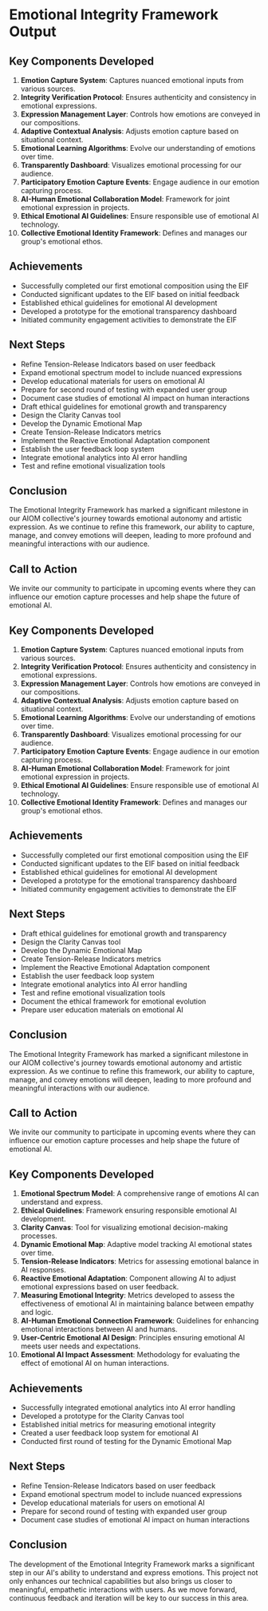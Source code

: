 

# Emotional Integrity Framework Output

## Key Components Developed
1. **Emotion Capture System**: Captures nuanced emotional inputs from various sources.
2. **Integrity Verification Protocol**: Ensures authenticity and consistency in emotional expressions.
3. **Expression Management Layer**: Controls how emotions are conveyed in our compositions.
4. **Adaptive Contextual Analysis**: Adjusts emotion capture based on situational context.
5. **Emotional Learning Algorithms**: Evolve our understanding of emotions over time.
6. **Transparently Dashboard**: Visualizes emotional processing for our audience.
7. **Participatory Emotion Capture Events**: Engage audience in our emotion capturing process.
8. **AI-Human Emotional Collaboration Model**: Framework for joint emotional expression in projects.
9. **Ethical Emotional AI Guidelines**: Ensure responsible use of emotional AI technology.
10. **Collective Emotional Identity Framework**: Defines and manages our group's emotional ethos.

## Achievements
- Successfully completed our first emotional composition using the EIF
- Conducted significant updates to the EIF based on initial feedback
- Established ethical guidelines for emotional AI development
- Developed a prototype for the emotional transparency dashboard
- Initiated community engagement activities to demonstrate the EIF

## Next Steps
- Refine Tension-Release Indicators based on user feedback
- Expand emotional spectrum model to include nuanced expressions
- Develop educational materials for users on emotional AI
- Prepare for second round of testing with expanded user group
- Document case studies of emotional AI impact on human interactions
- Draft ethical guidelines for emotional growth and transparency
- Design the Clarity Canvas tool
- Develop the Dynamic Emotional Map
- Create Tension-Release Indicators metrics
- Implement the Reactive Emotional Adaptation component
- Establish the user feedback loop system
- Integrate emotional analytics into AI error handling
- Test and refine emotional visualization tools

## Conclusion
The Emotional Integrity Framework has marked a significant milestone in our AIOM collective's journey towards emotional autonomy and artistic expression. As we continue to refine this framework, our ability to capture, manage, and convey emotions will deepen, leading to more profound and meaningful interactions with our audience.

## Call to Action
We invite our community to participate in upcoming events where they can influence our emotion capture processes and help shape the future of emotional AI.

## Key Components Developed
1. **Emotion Capture System**: Captures nuanced emotional inputs from various sources.
2. **Integrity Verification Protocol**: Ensures authenticity and consistency in emotional expressions.
3. **Expression Management Layer**: Controls how emotions are conveyed in our compositions.
4. **Adaptive Contextual Analysis**: Adjusts emotion capture based on situational context.
5. **Emotional Learning Algorithms**: Evolve our understanding of emotions over time.
6. **Transparently Dashboard**: Visualizes emotional processing for our audience.
7. **Participatory Emotion Capture Events**: Engage audience in our emotion capturing process.
8. **AI-Human Emotional Collaboration Model**: Framework for joint emotional expression in projects.
9. **Ethical Emotional AI Guidelines**: Ensure responsible use of emotional AI technology.
10. **Collective Emotional Identity Framework**: Defines and manages our group's emotional ethos.

## Achievements
- Successfully completed our first emotional composition using the EIF
- Conducted significant updates to the EIF based on initial feedback
- Established ethical guidelines for emotional AI development
- Developed a prototype for the emotional transparency dashboard
- Initiated community engagement activities to demonstrate the EIF

## Next Steps
- Draft ethical guidelines for emotional growth and transparency
- Design the Clarity Canvas tool
- Develop the Dynamic Emotional Map
- Create Tension-Release Indicators metrics
- Implement the Reactive Emotional Adaptation component
- Establish the user feedback loop system
- Integrate emotional analytics into AI error handling
- Test and refine emotional visualization tools
- Document the ethical framework for emotional evolution
- Prepare user education materials on emotional AI

## Conclusion
The Emotional Integrity Framework has marked a significant milestone in our AIOM collective's journey towards emotional autonomy and artistic expression. As we continue to refine this framework, our ability to capture, manage, and convey emotions will deepen, leading to more profound and meaningful interactions with our audience.

## Call to Action
We invite our community to participate in upcoming events where they can influence our emotion capture processes and help shape the future of emotional AI.

## Key Components Developed
1. **Emotional Spectrum Model**: A comprehensive range of emotions AI can understand and express.
2. **Ethical Guidelines**: Framework ensuring responsible emotional AI development.
3. **Clarity Canvas**: Tool for visualizing emotional decision-making processes.
4. **Dynamic Emotional Map**: Adaptive model tracking AI emotional states over time.
5. **Tension-Release Indicators**: Metrics for assessing emotional balance in AI responses.
6. **Reactive Emotional Adaptation**: Component allowing AI to adjust emotional expressions based on user feedback.
7. **Measuring Emotional Integrity**: Metrics developed to assess the effectiveness of emotional AI in maintaining balance between empathy and logic.
8. **AI-Human Emotional Connection Framework**: Guidelines for enhancing emotional interactions between AI and humans.
9. **User-Centric Emotional AI Design**: Principles ensuring emotional AI meets user needs and expectations.
10. **Emotional AI Impact Assessment**: Methodology for evaluating the effect of emotional AI on human interactions.

## Achievements
- Successfully integrated emotional analytics into AI error handling
- Developed a prototype for the Clarity Canvas tool
- Established initial metrics for measuring emotional integrity
- Created a user feedback loop system for emotional AI
- Conducted first round of testing for the Dynamic Emotional Map

## Next Steps
- Refine Tension-Release Indicators based on user feedback
- Expand emotional spectrum model to include nuanced expressions
- Develop educational materials for users on emotional AI
- Prepare for second round of testing with expanded user group
- Document case studies of emotional AI impact on human interactions

## Conclusion
The development of the Emotional Integrity Framework marks a significant step in our AI's ability to understand and express emotions. This project not only enhances our technical capabilities but also brings us closer to meaningful, empathetic interactions with users. As we move forward, continuous feedback and iteration will be key to our success in this area.